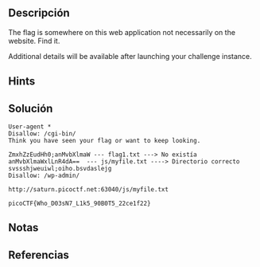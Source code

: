 ## Descripción 
The flag is somewhere on this web application not necessarily on the website. Find it.

Additional details will be available after launching your challenge instance.

## Hints
## Solución
```
User-agent *
Disallow: /cgi-bin/
Think you have seen your flag or want to keep looking.

ZmxhZzEudHh0;anMvbXlmaW --- flag1.txt ---> No existía
anMvbXlmaWxlLnR4dA==  --- js/myfile.txt ----> Directorio correcto
svssshjweuiwl;oiho.bsvdaslejg
Disallow: /wp-admin/

http://saturn.picoctf.net:63040/js/myfile.txt

picoCTF{Who_D03sN7_L1k5_90B0T5_22ce1f22}
```
## Notas

## Referencias
